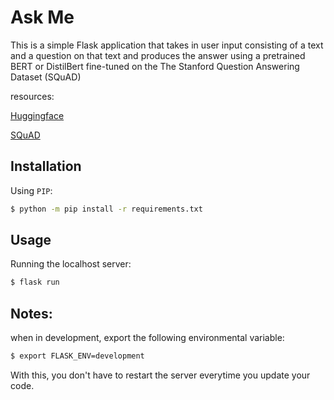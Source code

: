 # Ask Me

This is a simple Flask application that takes in user input consisting of a text and a question on that text and produces the answer using a pretrained BERT or DistilBert fine-tuned on the The Stanford Question Answering Dataset (SQuAD)

resources:

[Huggingface](https://huggingface.co/transformers/usage.html#extractive-question-answering)

[SQuAD](https://rajpurkar.github.io/SQuAD-explorer/)

## Installation
Using `PIP`:
```bash
$ python -m pip install -r requirements.txt
```

## Usage
Running the localhost server:
```bash
$ flask run
```

## Notes:
when in development, export the following environmental variable:
```bash
$ export FLASK_ENV=development
```
With this, you don't have to restart the server everytime you update your code.